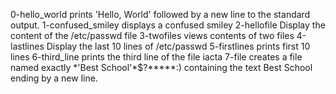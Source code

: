0-hello_world prints 'Hello, World' followed by a new line to the standard output.
1-confused_smiley  displays a confused smiley
2-hellofile Display the content of the /etc/passwd file
3-twofiles views contents of two files
4-lastlines Display the last 10 lines of /etc/passwd
5-firstlines prints first 10 lines
6-third_line prints the third line of the file iacta
7-file creates a file named exactly \*\'Best School\'\*$\?\*\*\*\*\*:) containing the text Best School ending by a new line.

